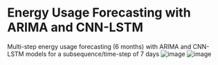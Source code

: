 # Energy Usage Forecasting with ARIMA and CNN-LSTM
Multi-step energy usage forecasting (6 months) with ARIMA and CNN-LSTM models for a subsequence/time-step of 7 days
![image](https://user-images.githubusercontent.com/29087240/194085988-7954ed9a-5d20-4e90-834c-504f9b139b26.png)
![image](https://user-images.githubusercontent.com/29087240/194086682-3695aeee-dc36-44c6-a520-711bd5c8c6e0.png)
